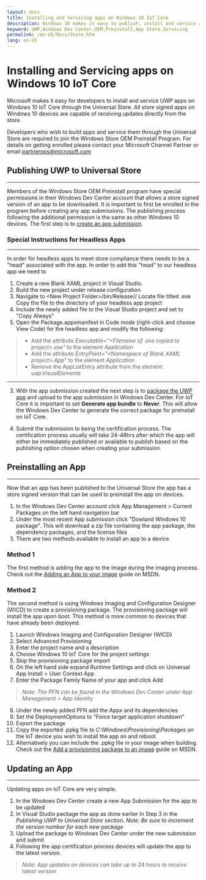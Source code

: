 ```yaml
---
layout: docs
title: Installing and Servicing apps on Windows 10 IoT Core
description: Windows 10 makes it easy to publish, install and service apps on IoT Core using Universal Windows Store.
keyword: UWP,Windows Dev Center,OEM,Preinstall,App Store,Servicing
permalink: /en-US/Docs/Store.htm
lang: en-US
---
```


# Installing and Servicing apps on Windows 10 IoT Core

Microsoft makes it easy for developers to install and service UWP apps on Windows 10 IoT Core through the Universal Store. All store signed apps on Windows 10 devices are capable of receiving updates directly from the store. 

Developers who wish to build apps and service them through the Universal Store are required to join the Windows Store OEM Preinstall Program. For details on getting enrolled please contact your Microsoft Channel Partner or email [partnerops@microsoft.com](mailto:partnerops@microsoft.com)

## Publishing UWP to Universal Store
___
Members of the Windows Store OEM Preinstall program have special permissions in their Windows Dev Center account that allows a store signed version of an app to be downloaded. It is important to first be enrolled in the program before creating any app submissions. The publishing process following the additional permission is the same as other Windows 10 devices. The first step is to [create an app submission](https://msdn.microsoft.com/en-us/windows/uwp/publish/app-submissions). 

### Special Instructions for Headless Apps 
___
In order for headless apps to meet store compliance there needs to be a "head" associated with the app. In order to add this "head" to our headless app we need to 

1. Create a new Blank XAML project in Visual Studio.
2. Build the new project under release configuration
3. Navigate to \<New Project Folder>/bin/Release/<Architecture>/
Locate file titled <Name of your project>.exe
Copy the file to the directory of your headless app project
4. Include the newly added file to the Visual Studio project and set to "Copy Always"
5. Open the Package.appxmanifest in Code mode (right-click and choose View Code) for the headless app and modify the following:  
>  * Add the attribute _Executable="\<Filename of .exe copied to project>.exe"_ to the element _Application_
>  * Add the attribute _EntryPoint="\<Namespace of Blank XAML project>.App"_ to the element _Application_
>  * Remove the AppListEntry attribute from the element _uap:VisualElements_

___
3. With the app submission created the next step is to [package the UWP app](https://msdn.microsoft.com/en-us/windows/uwp/packaging/packaging-uwp-apps) and upload to the app submission in Windows Dev Center. For IoT Core it is important to set  **Generate app bundle** to **Never**. This will allow the Windows Dev Center to generate the correct package for preinstall on IoT Core.

4. Submit the submission to being the certification process. The certification process usually will take 24-48hrs after which the app will either be immediately published or available to publish based on the publishing option chosen when creating your submission. 

## Preinstalling an App
___
Now that an app has been published to the Universal Store the app has a store signed version that can be used to preinstall the app on devices.

1. In the Windows Dev Center account click App Management > Current Packages on the left hand navigation bar
2. Under the most recent App submission click "Dowland Windows 10 package". This will download a zip file containing the app package, the dependency packages, and the license files
3. There are two methods available to install an app to a device

### Method 1
The first method is adding the app to the image during the imaging process. Check out the [Adding an App to your image](https://msdn.microsoft.com/en-us/windows/hardware/commercialize/manufacture/iot/deploy-your-app-with-a-standard-board) guide on MSDN. 

### Method 2
The second method is using Windows Imaging and Configuration Designer (WICD) to create a provisioning package. The provisioning package will install the app upon boot. This method is more common to devices that have already been deployed.

1. Launch Windows Imaging and Configuration Designer (WICD)
2. Select Advanced Provisioning
3. Enter the project name and a description
4. Choose Windows 10 IoT Core for the project settings
5. Skip the provisioning package import
6. On the left hand side expand Runtime Settings and click on Universal App Install > User Context App
7. Enter the Package Family Name of your app and click Add  
>_Note: The PFN can be found in the Windows Dev Center under App Management > App Identity_
8. Under the newly added PFN add the Appx and its dependencies
9. Set the DeploymentOptions to "Force target application shutdown"
10. Export the package
11. Copy the exported .ppkg file to _C:\Windows\Provisioning\Packages_ on the IoT device you wish to install the app on and reboot.
12. Alternatively you can include the .ppkg file in your image when building. Check out the [Add a provisioning package to an image](https://msdn.microsoft.com/en-us/windows/hardware/commercialize/manufacture/iot/add-a-provisioning-package-to-an-image) guide on MSDN.

## Updating an App
___
Updating apps on IoT Core are very simple.

1. In the Windows Dev Center create a new App Submission for the app to be updated
2. In Visual Studio package the app as done earlier in Step 3 in the _Publishing UWP to Universal Store_ section. _Note: Be sure to increment the version number for each new package_
3. Upload the package to Windows Dev Center under the new submission and submit
4. Following the app certification process devices will update the app to the latest version.  
>_Note: App updates on devices can take up to 24 hours to receive latest version_
